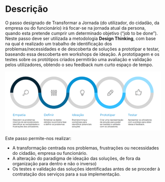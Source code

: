 # Descrição


O passo designado de Transformar a Jornada (do utilizador, do cidadão, da empresa ou do funcionário) irá focar-se na jornada atual da persona, quando esta pretende cumprir um determinado objetivo (“job to be done”).
Neste passo deve ser utilizada a metodologia  **Design Thinking**, com base na qual é realizado um trabalho de identificação dos problemas/necessidades e de descoberta de soluções a prototipar e testar, baseando essa descoberta em workshops de ideação. A prototipagem e os testes sobre os protótipos criados permitirão uma avaliação e validação pelos utilizadores, obtendo o seu feedback num curto espaço de tempo. 


![metodologia de design thinking ](images/designthinking_ticapp.png)

Este passo permite-nos realizar:
* A transformação centrada nos problemas, frustrações ou necessidades do cidadão, empresa ou funcionário.
* A alteração do paradigma de ideação das soluções, de fora da organização para dentro e não o inverso)
* Os testes e validação das soluções identificadas antes de se proceder à contratação dos serviços para a sua implementação.

